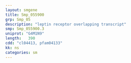 ```yaml
---
layout: smgene
title: Smp_055900
grp: Smp_05
description: "leptin receptor overlapping transcript"
smp: Smp_055900.3
uniprot: "G4M1N9"
length:   390
cdd: "cl04413, pfam04133"
kk: ns
categories: sm
---
```

